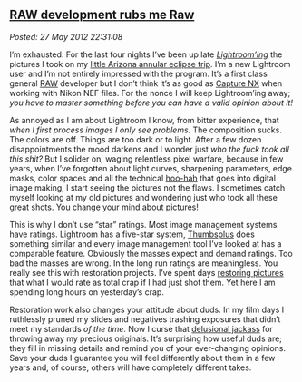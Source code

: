 
[RAW development rubs me Raw](https://bakerjd99.wordpress.com/2012/05/27/raw-development-rubs-me-raw/)
-----------------------------------------------------------------------------------------------------

*Posted: 27 May 2012 22:31:08*

I’m exhausted. For the last four nights I’ve been up late
*[Lightroom’ing](https://www.adobe.com/products/photoshop-lightroom.html)*
the pictures I took on my [little Arizona annular eclipse
trip](https://conceptcontrol.smugmug.com/Trips/USA-and-Canada/Arizona-Toodling-1/7475075\_MrjqMc).
I’m a new Lightroom user and I’m not entirely impressed with the
program. It’s a first class general
[RAW](https://en.wikipedia.org/wiki/Raw\_image\_format) developer but I
don’t think it’s as good as [Capture
NX](https://www.capturenx.com/en/index.html) when working with Nikon NEF
files. For the nonce I will keep Lightroom’ing away; *you have to master
something before you can have a valid opinion about it!*

As annoyed as I am about Lightroom I know, from bitter experience, that
*when I first process images I only see problems.* The composition
sucks. The colors are off. Things are too dark or to light. After a few
dozen disappointments the mood darkens and I wonder just *who the fuck
took all this shit?* But I solider on, waging relentless pixel warfare,
because in few years, when I’ve forgotten about light curves, sharpening
parameters, edge masks, color spaces and all the technical
[hoo-hah](https://www.thefreedictionary.com/hoo-ha) that goes into
digital image making, I start seeing the pictures not the flaws. I
sometimes catch myself looking at my old pictures and wondering just who
took all these great shots. You change your mind about pictures!

This is why I don’t use “star” ratings. Most image management systems
have ratings. Lightroom has a five-star system,
[Thumbsplus](https://www.cerious.com) does something similar and every
image management tool I’ve looked at has a comparable feature. Obviously
the masses expect and demand ratings. Too bad the masses are wrong. In
the long run ratings are meaningless. You really see this with
restoration projects. I’ve spent days [restoring
pictures](https://conceptcontrol.smugmug.com/Themes/Manipulations/Restorations-1/7091264\_pbTtkm)
that what I would rate as total crap if I had just shot them. Yet here I
am spending long hours on yesterday’s crap.

Restoration work also changes your attitude about duds. In my film days
I ruthlessly pruned my slides and negatives trashing exposures that
didn’t meet my standards *of the time*. Now I curse that [delusional
jackass](https://conceptcontrol.smugmug.com/People/The-Way-We-Were/me-edmonton-248039614/473531869\_ocr95-L-3.jpg)
for throwing away my precious originals. It’s surprising how useful duds
are; they fill in missing details and remind you of your ever-changing
opinions. Save your duds I guarantee you will feel differently about
them in a few years and, of course, others will have completely
different takes.
